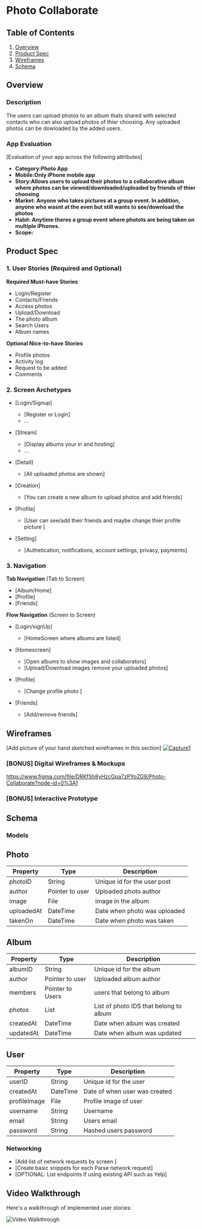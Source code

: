 
# Photo Collaborate

## Table of Contents
1. [Overview](#Overview)
1. [Product Spec](#Product-Spec)
1. [Wireframes](#Wireframes)
2. [Schema](#Schema)

## Overview
### Description
The users can upload photos to an album thats shared with selected contacts who can also upload photos of thier choosing. Any uploaded photos can be dowloaded by the added users.

### App Evaluation
[Evaluation of your app across the following attributes]
- **Category:Photo App**
- **Mobile:Only iPhone mobile app**
- **Story:Allows users to upload their photos to a collaborative album where photos can be viewed/downloaded/uploaded by friends of thier choosing**
- **Market: Anyone who takes pictures at a group event. In addition, anyone who wasnt at the even but still wants to see/download the photos**
- **Habit: Anytime theres a group event where photots are being taken on multiple iPhones.**
- **Scope:**

## Product Spec

### 1. User Stories (Required and Optional)

**Required Must-have Stories**

* Login/Register 
* Contacts/Friends
* Access photos
* Upload/Download
* The photo album
* Search Users
* Album names

**Optional Nice-to-have Stories**

* Profile photos
* Activity log 
* Request to be added
* Comments

### 2. Screen Archetypes

* [Login/Signup]
   * [Register or Login]
   * ...
* [Stream]
   * [Display albums your in and hosting]
   * ...

* [Detail]
   * [All uploaded photos are shown]

* [Creation]
   * [You can create a new album to upload photos and add friends]

* [Profile]
   * [User can see/add their friends and maybe change thier profile picture ]

* [Setting]
   * [Authetication, notifications, account settings, privacy, payments]



### 3. Navigation

**Tab Navigation** (Tab to Screen)

* [Album/Home]
* [Profile]
* [Friends]

**Flow Navigation** (Screen to Screen)

* [Login/signUp]
   * [HomeScreen where albums are listed]

* [Homescreen]
   * [Open albums to show images and collaborators]
   * [Upload/Download images remove your uploaded photos]

* [Profile]
   * [Change profile photo ]
* [Friends]
   * [Add/remove friends]
## Wireframes
[Add picture of your hand sketched wireframes in this section]
<a href="https://ibb.co/x1NhY96"><img src="https://i.ibb.co/D9Z4YcQ/Capture1.png" alt="Capture1" border="0"></a>

### [BONUS] Digital Wireframes & Mockups
https://www.figma.com/file/DRKfSh8yHzcGpa7zPYoZG9/Photo-Collaborate?node-id=0%3A1

### [BONUS] Interactive Prototype

## Schema 

### Models

## Photo
| Property   |   Type          |   Description               |
|-----------|------------------|----------------------------|
|photoID    | String          | Unique id for the user post|
| author     | Pointer to user | Uploaded photo author|
|image      | File            | image in the album|
| uploadedAt | DateTime        | Date when photo was uploaded|
| takenOn    | DateTime        | Date when photo was taken|


## Album
| Property   |   Type          |   Description               |
|------------|-----------------|-----------------------------|
|albumID    | String          | Unique id for the album|
| author     | Pointer to user | Uploaded album author|
| members      | Pointer to Users            | users that belong to album|
|photos    |  List  | List of photo IDS that belong to album|
| createdAt | DateTime        | Date when album was created|
| updatedAt    | DateTime        | Date when album was updated|

## User
| Property   |   Type          |   Description               |
| -----------|-----------------|-----------------------------|
| userID    | String          | Unique id for the user|
| createdAt     | DateTime | Date of when user was created|
| profileImage      | File            | Profile image of user|
| username | String        | Username|
| email    | String        | Users email|
| password  | String    | Hashed users password|


### Networking
- [Add list of network requests by screen ]
- [Create basic snippets for each Parse network request]
- [OPTIONAL: List endpoints if using existing API such as Yelp]

## Video Walkthrough

Here's a walkthrough of implemented user stories:

<img src='http://g.recordit.co/0Rzw2HJsFX.gif' title='Video Walkthrough' width='' alt='Video Walkthrough' />

